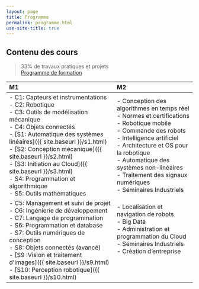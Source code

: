 ```yaml
---
layout: page
title: Programme
permalink: programme.html
use-site-title: true
---
```


## Contenu des cours

> 33% de travaux pratiques et projets  
[Programme de formation](http://www.insset.u-picardie.fr/images/Plaquettes/Master-1ere-Annee-Genie-Industriel-IN.pdf)

|  M1 | M2 |
| :-------- | :-------- |
| - C1: Capteurs et instrumentations <br/> - C2: Robotique <br/> - C3: Outils de modélisation mécanique <br/> - C4: Objets connectés <br/> - [S1: Automatique des systèmes linéaires]({{ site.baseurl }}/s1.html) <br/> - [S2: Conception mécanique]({{ site.baseurl }}/s2.html) <br/> - [S3: Initiation au Cloud]({{ site.baseurl }}/s3.html) <br/> - S4: Programmation et algorithmique <br/> - S5: Outils mathématiques <br/>   | - Conception des algorithmes en temps réel <br/> - Normes et certifications <br/> - Robotique mobile <br/> - Commande des robots <br/> - Intelligence artificiel  <br/> - Architecture et OS pour la robotique <br/> - Automatique des systèmes non-linéaires <br/> - Traitement des signaux numériques <br/> - Séminaires Industriels   |
| - C5: Management et suivi de projet <br/> - C6: Ingénierie de développement <br/> - C7: Langage de programmation <br/> - S6: Programmation et database <br/> - S7: Outils numériques de conception <br/> - S8: Objets connectés (avancé) <br/> - [S9 :Vision et traitement d'images]({{ site.baseurl }}/s9.html) <br/> - [S10: Perception robotique]({{ site.baseurl }}/s10.html) <br/>  | - Localisation et navigation de robots <br/> - Big Data <br/> - Administration et programmation du Cloud <br/> - Séminaires Industriels <br/> - Création d’entreprise <br/>  <br/>  <br/> <br/>  |